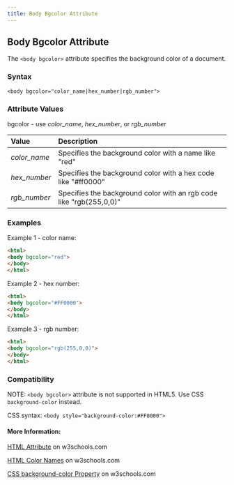 ```yaml
---
title: Body Bgcolor Attribute
---
```

## Body Bgcolor Attribute

The `<body bgcolor>` attribute specifies the background color of a document. 

### Syntax

`<body bgcolor="color_name|hex_number|rgb_number">`

### Attribute Values

bgcolor - use _color_name_, _hex_number_, or _rgb_number_

| Value | Description |
| :-- | :-- |
| _color_name_ | Specifies the background color with a name like "red" |
| _hex_number_ | Specifies the background color with a hex code like "#ff0000" |
| _rgb_number_ | Specifies the background color with an rgb code like "rgb(255,0,0)" |

### Examples

Example 1 - color name:
```html
<html>
<body bgcolor="red">
</body>
</html>
```

Example 2 - hex number:
```html
<html>
<body bgcolor="#FF0000">
</body>
</html>
```

Example 3 - rgb number:
```html
<html>
<body bgcolor="rgb(255,0,0)">
</body>
</html>
```

### Compatibility

NOTE: `<body bgcolor>` attribute is not supported in HTML5. Use CSS `background-color` instead.

CSS syntax: `<body style="background-color:#FF0000">`

#### More Information:

[HTML <body bgcolor> Attribute](https://www.w3schools.com/tags/att_body_bgcolor.asp) on w3schools.com

[HTML Color Names](https://www.w3schools.com/colors/colors_names.asp) on w3schools.com

[CSS background-color Property](https://www.w3schools.com/cssref/pr_background-color.asp) on w3schools.com



